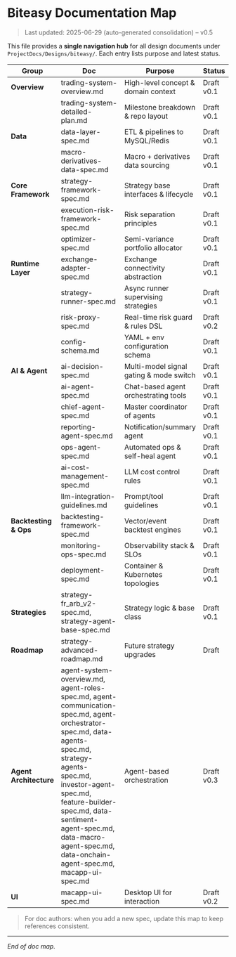 # Biteasy Documentation Map

> Last updated: 2025-06-29 (auto-generated consolidation) – v0.5

This file provides a **single navigation hub** for all design documents under `ProjectDocs/Designs/biteasy/`.  Each entry lists purpose and latest status.

| Group | Doc | Purpose | Status |
|-------|-----|---------|--------|
| **Overview** | trading-system-overview.md | High-level concept & domain context | Draft v0.1 |
| | trading-system-detailed-plan.md | Milestone breakdown & repo layout | Draft v0.1 |
| **Data** | data-layer-spec.md | ETL & pipelines to MySQL/Redis | Draft v0.1 |
| | macro-derivatives-data-spec.md | Macro + derivatives data sourcing | Draft v0.1 |
| **Core Framework** | strategy-framework-spec.md | Strategy base interfaces & lifecycle | Draft v0.1 |
| | execution-risk-framework-spec.md | Risk separation principles | Draft v0.1 |
| | optimizer-spec.md | Semi-variance portfolio allocator | Draft v0.1 |
| **Runtime Layer** | exchange-adapter-spec.md | Exchange connectivity abstraction | Draft v0.1 |
| | strategy-runner-spec.md | Async runner supervising strategies | Draft v0.1 |
| | risk-proxy-spec.md | Real-time risk guard & rules DSL | Draft v0.2 |
| | config-schema.md | YAML + env configuration schema | Draft v0.1 |
| **AI & Agent** | ai-decision-spec.md | Multi-model signal gating & mode switch | Draft v0.1 |
| | ai-agent-spec.md | Chat-based agent orchestrating tools | Draft v0.1 |
| | chief-agent-spec.md | Master coordinator of agents | Draft v0.1 |
| | reporting-agent-spec.md | Notification/summary agent | Draft v0.1 |
| | ops-agent-spec.md | Automated ops & self-heal agent | Draft v0.1 |
| | ai-cost-management-spec.md | LLM cost control rules | Draft v0.1 |
| | llm-integration-guidelines.md | Prompt/tool guidelines | Draft v0.1 |
| **Backtesting & Ops** | backtesting-framework-spec.md | Vector/event backtest engines | Draft v0.1 |
| | monitoring-ops-spec.md | Observability stack & SLOs | Draft v0.1 |
| | deployment-spec.md | Container & Kubernetes topologies | Draft v0.1 |
| **Strategies** | strategy-fr_arb_v2-spec.md, strategy-agent-base-spec.md | Strategy logic & base class | Draft v0.1 |
| **Roadmap** | strategy-advanced-roadmap.md | Future strategy upgrades | Draft |
| **Agent Architecture** | agent-system-overview.md, agent-roles-spec.md, agent-communication-spec.md, agent-orchestrator-spec.md, data-agents-spec.md, strategy-agents-spec.md, investor-agent-spec.md, feature-builder-spec.md, data-sentiment-agent-spec.md, data-macro-agent-spec.md, data-onchain-agent-spec.md, macapp-ui-spec.md | Agent-based orchestration | Draft v0.3 |
| **UI** | macapp-ui-spec.md | Desktop UI for interaction | Draft v0.2 |

> For doc authors: when you add a new spec, update this map to keep references consistent.

---

*End of doc map.* 